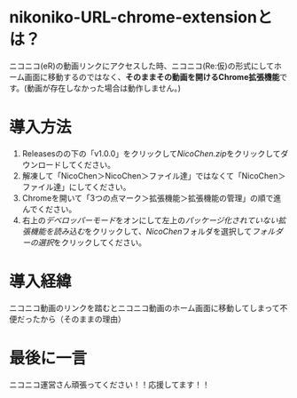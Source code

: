 # nikoniko-URL-chrome-extensionとは？
ニコニコ(eR)の動画リンクにアクセスした時、ニコニコ(Re:仮)の形式にしてホーム画面に移動するのではなく、**そのままその動画を開けるChrome拡張機能**です。(動画が存在しなかった場合は動作しません。)

# 導入方法
1. Releasesのの下の「v1.0.0」をクリックして*NicoChen.zip*をクリックしてダウンロードしてください。
2. 解凍して「NicoChen＞NicoChen＞ファイル達」ではなくて「NicoChen＞ファイル達」にしてください。
3. Chromeを開いて「3つの点マーク＞拡張機能＞拡張機能の管理」の順で進んでください。
4. 右上の*デベロッパーモード*をオンにして左上の*パッケージ化されていない拡張機能を読み込む*をクリックして、*NicoChen*フォルダを選択して*フォルダーの選択*をクリックしてください。

# 導入経緯
ニコニコ動画のリンクを踏むとニコニコ動画のホーム画面に移動してしまって不便だったから（そのままの理由）

# 最後に一言
ニコニコ運営さん頑張ってください！！応援してます！！
